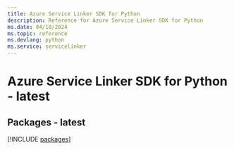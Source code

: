 ```yaml
---
title: Azure Service Linker SDK for Python
description: Reference for Azure Service Linker SDK for Python
ms.date: 04/10/2024
ms.topic: reference
ms.devlang: python
ms.service: servicelinker
---
```

# Azure Service Linker SDK for Python - latest
## Packages - latest
[!INCLUDE [packages](service-linker-index.md)]